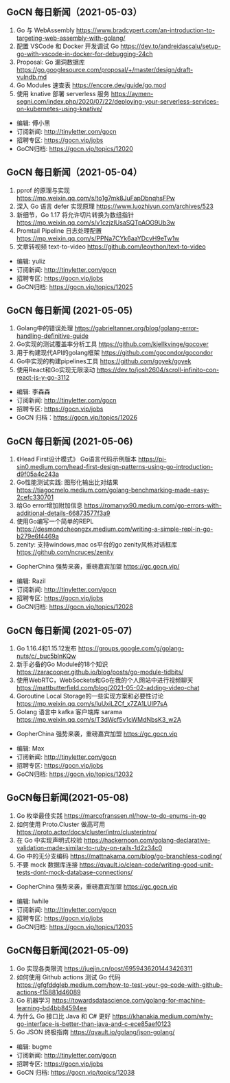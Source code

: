 ## GoCN 每日新闻（2021-05-03）

1. Go 与 WebAssembly https://www.bradcypert.com/an-introduction-to-targeting-web-assembly-with-golang/
2. 配置 VSCode 和 Docker 开发调试 Go https://dev.to/andreidascalu/setup-go-with-vscode-in-docker-for-debugging-24ch
3. Proposal: Go 漏洞数据库 https://go.googlesource.com/proposal/+/master/design/draft-vulndb.md
4. Go Modules 速查表 https://encore.dev/guide/go.mod
5. 使用 knative 部署 serverless 服务 https://aymen-segni.com/index.php/2020/07/22/deploying-your-serverless-services-on-kubernetes-using-knative/


* 编辑: 傅小黑
* 订阅新闻: http://tinyletter.com/gocn
* 招聘专区: https://gocn.vip/jobs
* GoCN归档: https://gocn.vip/topics/12020

## GoCN 每日新闻（2021-05-04）

1. pprof 的原理与实现 https://mp.weixin.qq.com/s/to1g7mk8JuFapDbnqhsFPw
2. 深入 Go 语言 defer 实现原理 https://www.luozhiyun.com/archives/523
3. 新细节，Go 1.17 将允许切片转换为数组指针 https://mp.weixin.qq.com/s/v1czjzlUsaSQTpAOG9Ub3w
4. Promtail Pipeline 日志处理配置 https://mp.weixin.qq.com/s/PPNa7CYk6aaYDcvH9eTw1w
5. 文章转视频 text-to-video https://github.com/leoython/text-to-video

* 编辑: yuliz
* 订阅新闻: http://tinyletter.com/gocn
* 招聘专区: https://gocn.vip/jobs
* GoCN归档: https://gocn.vip/topics/12025


## GoCN 每日新闻 (2021-05-05)

1. Golang中的错误处理 https://gabrieltanner.org/blog/golang-error-handling-definitive-guide
2. Go实现的测试覆盖率分析工具 https://github.com/kjellkvinge/gocover
3. 用于构建现代API的golang框架 https://github.com/gocondor/gocondor
4. Go中实现的构建pipelines工具 https://github.com/goyek/goyek
5. 使用React和Go实现无限滚动 https://dev.to/josh2604/scroll-infinito-con-react-js-y-go-3112

* 编辑: 李森森
* 订阅新闻: http://tinyletter.com/gocn
* 招聘专区: https://gocn.vip/jobs
* GoCN 归档：https://gocn.vip/topics/12026

## GoCN 每日新闻 (2021-05-06)

1. 《Head First设计模式》 Go语言代码示例版本 https://pi-sin0.medium.com/head-first-design-patterns-using-go-introduction-d9f05a4c243a
2. Go性能测试实践: 图形化输出比对结果 https://tiagocmelo.medium.com/golang-benchmarking-made-easy-2cefc330701
3. 给Go error增加附加信息 https://romanyx90.medium.com/go-errors-with-additional-details-66873577f3a9
4. 使用Go编写一个简单的REPL https://desmondcheongzx.medium.com/writing-a-simple-repl-in-go-b279e6f4469a
5. zenity: 支持windows,mac os平台的go zenity风格对话框库 https://github.com/ncruces/zenity

+ GopherChina 强势来袭，重磅嘉宾加盟 https://gc.gocn.vip/

* 编辑: Razil 
* 订阅新闻: http://tinyletter.com/gocn 
* 招聘专区: https://gocn.vip/jobs
* GoCN归档: https://gocn.vip/topics/12028

## GoCN 每日新闻 (2021-05-07)

1. Go 1.16.4和1.15.12发布 https://groups.google.com/g/golang-nuts/c/_buc5blnKQw
2. 新手必备的Go Module的18个知识 https://zaracooper.github.io/blog/posts/go-module-tidbits/
3. 使用WebRTC，WebSockets和Go在我的个人网站中进行视频聊天 https://mattbutterfield.com/blog/2021-05-02-adding-video-chat
4. Goroutine Local Storage的一些实现方案和必要性讨论 https://mp.weixin.qq.com/s/luUxiLZCf_x7ZA1LUlP7sA
5. Golang 语言中 kafka 客户端库 sarama https://mp.weixin.qq.com/s/T3dWcf5v1cWMdNbsK3_w2A

+ GopherChina 强势来袭，重磅嘉宾加盟 https://gc.gocn.vip

* 编辑: Max 
* 订阅新闻: http://tinyletter.com/gocn 
* 招聘专区: https://gocn.vip/jobs
* GoCN归档: https://gocn.vip/topics/12032

## GoCN每日新闻(2021-05-08)

1. Go 枚举最佳实践 https://marcofranssen.nl/how-to-do-enums-in-go
2. 如何使用 Proto.Cluster 做高可用 https://proto.actor/docs/cluster/intro/clusterintro/
3. 在 Go 中实现声明式校验 https://hackernoon.com/golang-declarative-validation-made-similar-to-ruby-on-rails-1d2z34c0
4. Go 中的无分支编码 https://mattnakama.com/blog/go-branchless-coding/
5. 不要 mock 数据库连接 https://qvault.io/clean-code/writing-good-unit-tests-dont-mock-database-connections/

* GopherChina 强势来袭，重磅嘉宾加盟 https://gc.gocn.vip

- 编辑: lwhile
- 订阅新闻: http://tinyletter.com/gocn
- 招聘专区: https://gocn.vip/jobs
- GoCN归档: https://gocn.vip/topics/12035

## GoCN每日新闻(2021-05-09)

1. Go 实现各类限流 https://juejin.cn/post/6959436201443426311
2. 如何使用 Github actions 测试 Go 代码 https://gfgfddgleb.medium.com/how-to-test-your-go-code-with-github-actions-f15881d46089
3. Go 机器学习 https://towardsdatascience.com/golang-for-machine-learning-bd4bb84594ee
4. 为什么 Go 接口比 Java 和 C# 更好 https://khanakia.medium.com/why-go-interface-is-better-than-java-and-c-ece85aef0123
5. Go JSON 终极指南 https://qvault.io/golang/json-golang/

- 编辑: bugme
- 订阅新闻: http://tinyletter.com/gocn
- 招聘专区: https://gocn.vip/jobs
- GoCN 归档: https://gocn.vip/topics/12038
